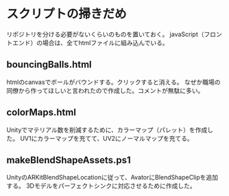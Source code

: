 # スクリプトの掃きだめ
リポジトリを分ける必要がないくらいのものを置いておく。
javaScript（フロントエンド）の場合は、全てhtmlファイルに組み込んでいる。

## bouncingBalls.html
htmlのcanvasでボールがバウンドする。クリックすると消える。
なぜか職場の同僚から作ってほしいと言われたので作成した。コメントが無駄に多い。

## colorMaps.html
Unityでマテリアル数を削減するために、カラーマップ（パレット）を作成した。
UV1にカラーマップを充てて、UV2にノーマルマップを充てる。

## makeBlendShapeAssets.ps1
UnityのARKitBlendShapeLocationに従って、AvatorにBlendShapeClipを追加する。
3Dモデルをパーフェクトシンクに対応させるために作成した。
